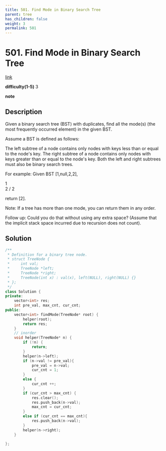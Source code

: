 ```yaml
---
title: 501. Find Mode in Binary Search Tree
parent: tree
has_children: false
weight: 3
permalink: 501
---
```

# 501. Find Mode in Binary Search Tree
[link](https://leetcode.com/problems/find-mode-in-binary-search-tree/)

**difficulty(1-5)**
3

**note**

## Description
Given a binary search tree (BST) with duplicates, find all the mode(s) (the most frequently occurred element) in the given BST.

Assume a BST is defined as follows:

The left subtree of a node contains only nodes with keys less than or equal to the node's key.
The right subtree of a node contains only nodes with keys greater than or equal to the node's key.
Both the left and right subtrees must also be binary search trees.
 

For example:
Given BST [1,null,2,2],

   1
    \
     2
    /
   2
 

return [2].

Note: If a tree has more than one mode, you can return them in any order.

Follow up: Could you do that without using any extra space? (Assume that the implicit stack space incurred due to recursion does not count).

## Solution
```c++
/**
 * Definition for a binary tree node.
 * struct TreeNode {
 *     int val;
 *     TreeNode *left;
 *     TreeNode *right;
 *     TreeNode(int x) : val(x), left(NULL), right(NULL) {}
 * };
 */
class Solution {
private:
    vector<int> res;
    int pre_val, max_cnt, cur_cnt;
public:
    vector<int> findMode(TreeNode* root) {
        helper(root);
        return res;
    }
    // inorder
    void helper(TreeNode* n) {
        if (!n) {
            return;
        }
        helper(n->left);
        if (n->val != pre_val){
            pre_val = n->val;
            cur_cnt = 1;
        }
        else {
            cur_cnt ++;
        }
        if (cur_cnt > max_cnt) {
            res.clear();
            res.push_back(n->val);
            max_cnt = cur_cnt;
        }
        else if (cur_cnt == max_cnt){
            res.push_back(n->val);
        }
        helper(n->right);        
    }
    
};
```